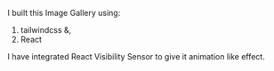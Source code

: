 I built this Image Gallery using:

1.  tailwindcss &,
2.  React

I have integrated React Visibility Sensor to give it animation like effect.
